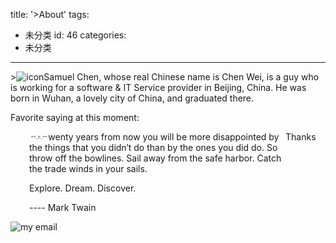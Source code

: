 title: '>About'
tags:
  - 未分类
id: 46
categories:
  - 未分类
---

&gt;![icon](http://www.samuelchen.net/blog/wp-content/uploads/2006/07/13.gif "icon")Samuel Chen, whose real Chinese name is Chen Wei, is a guy who is working for a software &amp; IT Service provider in Beijing, China. He was born in Wuhan, a lovely city of China, and graduated there.

Favorite saying at this moment:
<div class="alt" style="float: left; margin-left: 30px; width: 410px;">
<div style="float: left; margin: 5px 2px 3px 3px;"><span style="font-family: book antiqua; font-size: 7;">**_T_**</span></div>
wenty years from now you will be more disappointed by the things that you didn′t do than by the ones you did do. So throw off the bowlines. Sail away from the safe harbor. Catch the trade winds in your sails.

Explore. Dream. Discover.

---- Mark Twain

</div>
Thanks

![my email](http://www.samuelchen.net/blog/wp-content/uploads/2006/03/samuel.net@gmail.png)